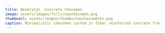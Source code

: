 ```yaml
---
title: Neobrutal  Concrete Chessmen
image: assets/images/fulls/neochessmen.png
thumbnail: assets/images/thumbs/neochessmentn.png
caption: Minimalistic chessmen casted in fiber reinforced concrete from 3D printed resin. Coming soon to Kickstarter.
---
```

